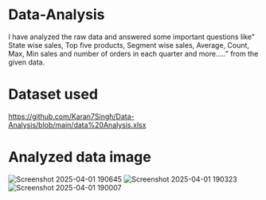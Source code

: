# Data-Analysis
I have analyzed the raw data and answered some important questions like" State wise sales, Top five products, Segment wise sales, Average, Count, Max, Min sales and number of orders in each quarter and more....." from the given data.
# Dataset used
https://github.com/Karan7Singh/Data-Analysis/blob/main/data%20Analysis.xlsx
# Analyzed data image
![Screenshot 2025-04-01 190645](https://github.com/user-attachments/assets/a1a6d621-7f97-4704-aa57-d9c5dd94abb6)
![Screenshot 2025-04-01 190323](https://github.com/user-attachments/assets/5ce84b22-7442-4414-955b-c51455e43cbc)
![Screenshot 2025-04-01 190007](https://github.com/user-attachments/assets/9956e83b-a6de-41e2-93ba-c53ce465da8d)

